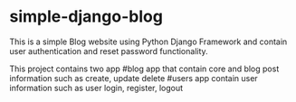 # simple-django-blog

This is a simple Blog website using Python Django Framework and contain user authentication and reset password functionality.

This project contains two app
#blog app that contain  core  and  blog post information such as 
create, update delete
#users app contain user information such as 
user login, register, logout
